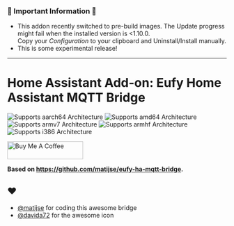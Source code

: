 ### 🚨 Important Information 🚨
* This addon recently switched to pre-build images. The Update progress might fail when the installed version is <1.10.0.  
  Copy your *Configuration* to your clipboard and Uninstall/Install manually. 
* This is some experimental release!  
---

# Home Assistant Add-on: Eufy Home Assistant MQTT Bridge

![Supports aarch64 Architecture][aarch64-shield]
![Supports amd64 Architecture][amd64-shield]
![Supports armv7 Architecture][armv7-shield]
![Supports armhf Architecture][armhf-shield]
![Supports i386 Architecture][i386-shield]

<a href="https://www.buymeacoffee.com/MaxWinterstein" target="_blank"><img src="https://cdn.buymeacoffee.com/buttons/v2/default-yellow.png" alt="Buy Me A Coffee" height="41" width="174"></a>

**Based on https://github.com/matijse/eufy-ha-mqtt-bridge.**




## ♥
- [@matijse](https://github.com/matijse/) for coding this awesome bridge
- [@davida72](https://github.com/matijse/eufy-ha-mqtt-bridge/issues/1#issuecomment-753333591]) for the awesome icon

[aarch64-shield]: https://img.shields.io/badge/aarch64-yes-green.svg
[amd64-shield]: https://img.shields.io/badge/amd64-yes-green.svg
[armhf-shield]: https://img.shields.io/badge/armhf-yes-green.svg
[armv7-shield]: https://img.shields.io/badge/armv7-yes-green.svg
[i386-shield]: https://img.shields.io/badge/i386-yes-green.svg
